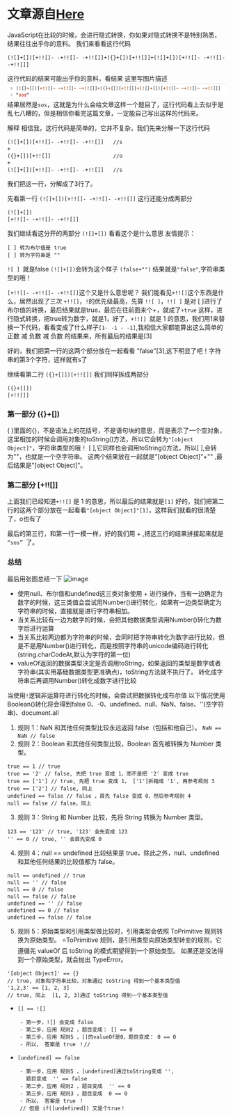# 文章源自[Here](https://blog.csdn.net/fe_dev/article/details/77369941)
JavaScript在比较的时候，会进行隐式转换，你如果对隐式转换不是特别熟悉，结果往往出乎你的意料。
我们来看看这行代码
```
(![]+[])[+!![]- -+!![]- -+!![]]+({}+[])[+!![]]+(![]+[])[+!![]- -+!![]- -+!![]]
```
这行代码的结果可能出乎你的意料，看结果
这里写图片描述
![image](https://github.com/leo0807/Web-Learner/blob/master/images/隐式转换.png)
结果居然是```sos```，这就是为什么会给文章这样一个题目了，这行代码看上去似乎是乱七八糟的，但是相信你看完这篇文章，一定能自己写出这样的代码来。

解释
相信我，这行代码是简单的，它并不复杂，我们先来分解一下这行代码
```
(![]+[])[+!![]- -+!![]- -+!![]]   //s
+  
({}+[])[+!![]]				      //o
+                
(![]+[])[+!![]- -+!![]- -+!![]]   //s
```
我们把这一行，分解成了3行了。

先看第一行
```(![]+[])[+!![]- -+!![]- -+!![]]```
这行还能分成两部分
```
(![]+[])		
[+!![]- -+!![]- -+!![]]
```
我们继续看这分开的两部分
```(![]+[])``` 看看这个是什么意思
友情提示：
```
[ ] 转为布尔值是 true
[ ] 转为字符串是 ""
```

```![ ] ```就是false
```(![]+[])```会转为这个样子 ```(false+"")``` 结果就是```"false"```,字符串类型的哦！

```[+!![]- -+!![]- -+!![]]```这个又是什么意思呢？
我们能看见``` +!![] ```这个东西是什么，居然出现了三次
```+!![]```，```!```的优先级最高，先算 ```!![ ]```，```!![ ]``` 是对 [ ]进行了布尔值的转换，最后结果就是true，最后在往前面来个+，就成了```+true``` 这样，进行隐式转换，把true转为数字，就是1，好了，```+!![] ```就是 1 的意思，我们用1来替换一下代码，看看变成了什么样子```[1- -1 - -1]```,我相信大家都能算出这么简单的正数 减 负数 减 负数 的结果来，所有最后的结果是[3]

好的，我们把第一行的这两个部分放在一起看看 "false"[3],这下明显了吧！字符串的第3个字符，这样就有s了

继续看第二行
```({}+[]])[+!![]]```
我们同样拆成两部分
```
({}+[]])
[+!![]]
```
### 第一部分 ({}+[])
( )里面的{}，不是语法上的花括号，不是语句块的意思，而是表示了一个空对象，这里相加的时候会调用对象的toString()方法，所以它会转为```"[object Object]"```，字符串类型的哦！
[ ],它同样也会调用toString()方法，所以[ ],会转为""，也就是一个空字符串。
这两个结果放在一起就是"[object Object]"+"" ,最后结果是"[object Object]"。

### 第二部分 [+!![]]
上面我们已经知道```+!![]``` 是 1 的意思，所以最后的结果就是```[1]```
好的，我们把第二行的这两个部分放在一起看看```"[object Object]"[1]```，这样我们就看的很清楚了，o也有了

最后的第三行，和第一行一模一样，好的我们用 + ,把这三行的结果拼接起来就是 ```“sos” ```了。

### 总结
最后用张图总结一下
![image](https://github.com/leo0807/Web-Learner/blob/master/images/隐式转换2.png)


- 使用null、布尔值和undefined这三类对象使用 + 进行操作，当有一边确定为数字的时候，这三类值会尝试用Number()进行转化，如果有一边类型确定为字符串的时候，直接就是进行字符串相加。
- 当关系比较有一边为数字的时候，会把其他数据类型调用Number()转化为数字后进行运算
- 当关系比较两边都为字符串的时候，会同时把字符串转化为数字进行比较，但是不是用Number()进行转化，而是按照字符串的unicode编码进行转化(string.charCodeAt,默认为字符的第一位)
- valueOf返回的数据类型决定是否调用toString，如果返回的类型是数字或者字符串(其实用基础数据类型更准确点)，toString方法就不执行了。 转化成字符串后再调用Number()转化成数字进行比较

当使用```!```逻辑非运算符进行转化的时候，会尝试把数据转化成布尔值
以下情况使用Boolean()转化将会得到false
0、-0、undefined、null、NaN、false、''(空字符串)、document.all

1. 规则 1：NaN 和其他任何类型比较永远返回 false（包括和他自己）。
  ```NaN == NaN // false```
2. 规则 2：Boolean 和其他任何类型比较，Boolean 首先被转换为 Number 类型。
  ```
  true == 1 // true
  true == '2' // false, 先把 true 变成 1，而不是把 '2' 变成 true
  true == ['1'] // true, 先把 true 变成 1， ['1']拆箱成 '1', 再参考规则 3
  true == ['2'] // false, 同上
  undefined == false // false ，首先 false 变成 0，然后参考规则 4
  null == false // false，同上
  ```
3. 规则 3：String 和 Number 比较，先将 String 转换为 Number 类型。
  ```
  123 == '123' // true, '123' 会先变成 123
  '' == 0 // true, '' 会首先变成 0
  ```
4. 规则 4：null == undefined 比较结果是 true，除此之外，null、undefined 和其他任何结果的比较值都为 false。
  ```
  null == undefined // true
  null == '' // false
  null == 0 // false
  null == false // false
  undefined == '' // false
  undefined == 0 // false
  undefined == false // false
  ```
5. 规则 5：原始类型和引用类型做比较时，引用类型会依照 ToPrimitive 规则转换为原始类型。
  ⭐️ToPrimitive 规则，是引用类型向原始类型转变的规则，它遵循先 valueOf 后 toString 的模式期望得到一个原始类型。
  如果还是没法得到一个原始类型，就会抛出 TypeError。
  ```
  '[object Object]' == {} 
  // true, 对象和字符串比较，对象通过 toString 得到一个基本类型值
  '1,2,3' == [1, 2, 3] 
  // true, 同上  [1, 2, 3]通过 toString 得到一个基本类型值
  ```

- ```[] == ![]```
```
    - 第一步，![] 会变成 false
    - 第二步，应用 规则2 ，题目变成： [] == 0
    - 第三步，应用 规则5 ，[]的valueOf是0，题目变成： 0 == 0
    - 所以， 答案是 true ！//
```
- ```[undefined] == false```
```
    - 第一步，应用 规则5 ，[undefined]通过toString变成 '',
      题目变成  '' == false
    - 第二步，应用 规则2 ，题目变成  '' == 0
    - 第三步，应用 规则3 ，题目变成  0 == 0
    - 所以， 答案是 true ！
    // 但是 if([undefined]) 又是个true！
```

